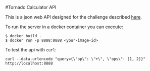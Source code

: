 #Tornado Calculator API

This is a json web API designed for the challenge described
[here](https://github.com/juanpabloaj/calculator-api-challenge).

To run the server in a docker container you can execute:

    $ docker build .
    $ docker run -p 8888:8888 <your-image-id>

To test the api with `curl`:

    curl --data-urlencode "query={\"op\": \"+\", \"ops\": [1, 2]}" http://localhost:8888
